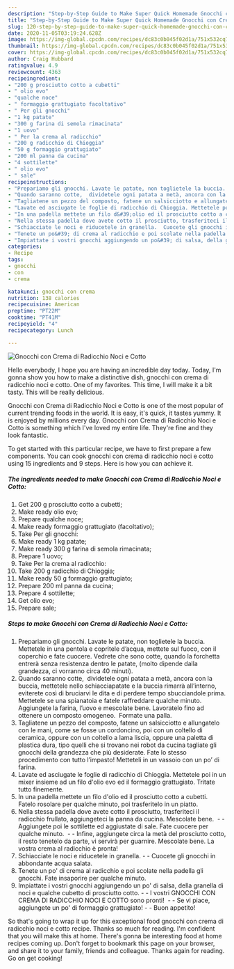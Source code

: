 ```yaml
---
description: "Step-by-Step Guide to Make Super Quick Homemade Gnocchi con Crema di Radicchio Noci e Cotto"
title: "Step-by-Step Guide to Make Super Quick Homemade Gnocchi con Crema di Radicchio Noci e Cotto"
slug: 120-step-by-step-guide-to-make-super-quick-homemade-gnocchi-con-crema-di-radicchio-noci-e-cotto
date: 2020-11-05T03:19:24.628Z
image: https://img-global.cpcdn.com/recipes/dc83c0b045f02d1a/751x532cq70/gnocchi-con-crema-di-radicchio-noci-e-cotto-recipe-main-photo.jpg
thumbnail: https://img-global.cpcdn.com/recipes/dc83c0b045f02d1a/751x532cq70/gnocchi-con-crema-di-radicchio-noci-e-cotto-recipe-main-photo.jpg
cover: https://img-global.cpcdn.com/recipes/dc83c0b045f02d1a/751x532cq70/gnocchi-con-crema-di-radicchio-noci-e-cotto-recipe-main-photo.jpg
author: Craig Hubbard
ratingvalue: 4.9
reviewcount: 4363
recipeingredient:
- "200 g prosciutto cotto a cubetti"
- " olio evo"
- "qualche noce"
- " formaggio grattugiato facoltativo"
- " Per gli gnocchi"
- "1 kg patate"
- "300 g farina di semola rimacinata"
- "1 uovo"
- " Per la crema al radicchio"
- "200 g radicchio di Chioggia"
- "50 g formaggio grattugiato"
- "200 ml panna da cucina"
- "4 sottilette"
- " olio evo"
- " sale"
recipeinstructions:
- "Prepariamo gli gnocchi. Lavate le patate, non toglietele la buccia. Mettetele in una pentola e copritele d’acqua, mettete sul fuoco, con il coperchio e fate cuocere. Vedrete che sono cotte, quando la forchetta entrerà senza resistenza dentro le patate, (molto dipende dalla grandezza, ci vorranno circa 40 minuti)."
- "Quando saranno cotte,  dividetele ogni patata a metà, ancora con la buccia, mettetele nello schiacciapatate e la buccia rimarrà all’interno, eviterete così di bruciarvi le dita e di perdere tempo sbucciandole prima. Mettetele se una spianatoia e fatele raffreddare qualche minuto. Aggiungete la farina, l’uovo e mescolate bene. Lavoratelo fino ad ottenere un composto omogeneo.  Formate una palla."
- "Tagliatene un pezzo del composto, fatene un salsicciotto e allungatelo con le mani, come se fosse un cordoncino, poi con un coltello di ceramica, oppure con un coltello a lama liscia, oppure una paletta di plastica dura, tipo quelli che si trovano nei robot da cucina tagliate gli gnocchi della grandezza che più desiderate. Fate lo stesso procedimento con tutto l’impasto! Metteteli in un vassoio con un po’ di farina."
- "Lavate ed asciugate le foglie di radicchio di Chioggia. Mettetele poi in un mixer insieme ad un filo d&#39;olio evo ed il formaggio grattugiato. Tritate tutto finemente."
- "In una padella mettete un filo d&#39;olio ed il prosciutto cotto a cubetti. Fatelo rosolare per qualche minuto, poi trasferitelo in un piatto."
- "Nella stessa padella dove avete cotto il prosciutto, trasferiteci il radicchio frullato, aggiungeteci la panna da cucina. Mescolate bene.   Aggiungete poi le sottilette ed aggiustate di sale. Fate cuocere per qualche minuto.   Infine, aggiungete circa la metà del prosciutto cotto, il resto tenetelo da parte, vi servirà per guarnire. Mescolate bene. La vostra crema al radicchio è pronta!"
- "Schiacciate le noci e riducetele in granella.  Cuocete gli gnocchi in abbondante acqua salata."
- "Tenete un po&#39; di crema al radicchio e poi scolate nella padella gli gnocchi. Fate insaporire per qualche minuto."
- "Impiattate i vostri gnocchi aggiungendo un po&#39; di salsa, della granella di noci e qualche cubetto di prosciutto cotto.  I vostri GNOCCHI CON CREMA DI RADICCHIO NOCI E COTTO sono pronti!   Se vi piace, aggiungete un po&#39; di formaggio grattugiato!  Buon appetito!"
categories:
- Recipe
tags:
- gnocchi
- con
- crema

katakunci: gnocchi con crema 
nutrition: 138 calories
recipecuisine: American
preptime: "PT22M"
cooktime: "PT41M"
recipeyield: "4"
recipecategory: Lunch

---
```



![Gnocchi con Crema di Radicchio Noci e Cotto](https://img-global.cpcdn.com/recipes/dc83c0b045f02d1a/751x532cq70/gnocchi-con-crema-di-radicchio-noci-e-cotto-recipe-main-photo.jpg)

Hello everybody, I hope you are having an incredible day today. Today, I'm gonna show you how to make a distinctive dish, gnocchi con crema di radicchio noci e cotto. One of my favorites. This time, I will make it a bit tasty. This will be really delicious.

Gnocchi con Crema di Radicchio Noci e Cotto is one of the most popular of current trending foods in the world. It is easy, it's quick, it tastes yummy. It is enjoyed by millions every day. Gnocchi con Crema di Radicchio Noci e Cotto is something which I've loved my entire life. They're fine and they look fantastic.




To get started with this particular recipe, we have to first prepare a few components. You can cook gnocchi con crema di radicchio noci e cotto using 15 ingredients and 9 steps. Here is how you can achieve it.

<!--inarticleads1-->

##### The ingredients needed to make Gnocchi con Crema di Radicchio Noci e Cotto:

1. Get 200 g prosciutto cotto a cubetti;
1. Make ready  olio evo;
1. Prepare qualche noce;
1. Make ready  formaggio grattugiato (facoltativo);
1. Take  Per gli gnocchi:
1. Make ready 1 kg patate;
1. Make ready 300 g farina di semola rimacinata;
1. Prepare 1 uovo;
1. Take  Per la crema al radicchio:
1. Take 200 g radicchio di Chioggia;
1. Make ready 50 g formaggio grattugiato;
1. Prepare 200 ml panna da cucina;
1. Prepare 4 sottilette;
1. Get  olio evo;
1. Prepare  sale;




<!--inarticleads2-->

##### Steps to make Gnocchi con Crema di Radicchio Noci e Cotto:

1. Prepariamo gli gnocchi. Lavate le patate, non toglietele la buccia. Mettetele in una pentola e copritele d’acqua, mettete sul fuoco, con il coperchio e fate cuocere. Vedrete che sono cotte, quando la forchetta entrerà senza resistenza dentro le patate, (molto dipende dalla grandezza, ci vorranno circa 40 minuti).
1. Quando saranno cotte,  dividetele ogni patata a metà, ancora con la buccia, mettetele nello schiacciapatate e la buccia rimarrà all’interno, eviterete così di bruciarvi le dita e di perdere tempo sbucciandole prima. Mettetele se una spianatoia e fatele raffreddare qualche minuto. Aggiungete la farina, l’uovo e mescolate bene. Lavoratelo fino ad ottenere un composto omogeneo.  Formate una palla.
1. Tagliatene un pezzo del composto, fatene un salsicciotto e allungatelo con le mani, come se fosse un cordoncino, poi con un coltello di ceramica, oppure con un coltello a lama liscia, oppure una paletta di plastica dura, tipo quelli che si trovano nei robot da cucina tagliate gli gnocchi della grandezza che più desiderate. Fate lo stesso procedimento con tutto l’impasto! Metteteli in un vassoio con un po’ di farina.
1. Lavate ed asciugate le foglie di radicchio di Chioggia. Mettetele poi in un mixer insieme ad un filo d&#39;olio evo ed il formaggio grattugiato. Tritate tutto finemente.
1. In una padella mettete un filo d&#39;olio ed il prosciutto cotto a cubetti. Fatelo rosolare per qualche minuto, poi trasferitelo in un piatto.
1. Nella stessa padella dove avete cotto il prosciutto, trasferiteci il radicchio frullato, aggiungeteci la panna da cucina. Mescolate bene.  -  - Aggiungete poi le sottilette ed aggiustate di sale. Fate cuocere per qualche minuto.  -  - Infine, aggiungete circa la metà del prosciutto cotto, il resto tenetelo da parte, vi servirà per guarnire. Mescolate bene. La vostra crema al radicchio è pronta!
1. Schiacciate le noci e riducetele in granella. -  - Cuocete gli gnocchi in abbondante acqua salata.
1. Tenete un po&#39; di crema al radicchio e poi scolate nella padella gli gnocchi. Fate insaporire per qualche minuto.
1. Impiattate i vostri gnocchi aggiungendo un po&#39; di salsa, della granella di noci e qualche cubetto di prosciutto cotto. -  - I vostri GNOCCHI CON CREMA DI RADICCHIO NOCI E COTTO sono pronti!  -  - Se vi piace, aggiungete un po&#39; di formaggio grattugiato! -  - Buon appetito!




So that's going to wrap it up for this exceptional food gnocchi con crema di radicchio noci e cotto recipe. Thanks so much for reading. I'm confident that you will make this at home. There's gonna be interesting food at home recipes coming up. Don't forget to bookmark this page on your browser, and share it to your family, friends and colleague. Thanks again for reading. Go on get cooking!
